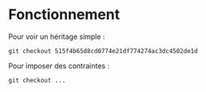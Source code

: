 Fonctionnement
==

Pour voir un héritage simple :

    git checkout 515f4b65d8cd0774e21df774274ac3dc4502de1d
    
Pour imposer des contraintes :

    git checkout ...
